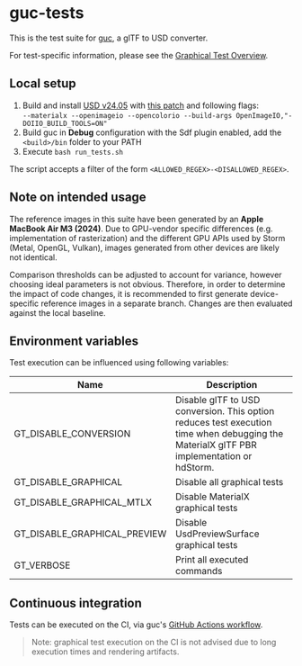 # guc-tests

This is the test suite for [guc](https://github.com/pablode/guc), a glTF to USD converter.

For test-specific information, please see the [Graphical Test Overview](tests).

## Local setup

1. Build and install [USD v24.05](https://github.com/PixarAnimationStudios/USD/tree/v24.05) with [this patch](https://github.com/PixarAnimationStudios/OpenUSD/pull/3045) and following flags:  
`--materialx --openimageio --opencolorio --build-args OpenImageIO,"-DOIIO_BUILD_TOOLS=ON"`
2. Build guc in **Debug** configuration with the Sdf plugin enabled, add the `<build>/bin` folder to your PATH
3. Execute `bash run_tests.sh`

The script accepts a filter of the form `<ALLOWED_REGEX>-<DISALLOWED_REGEX>`.

## Note on intended usage

The reference images in this suite have been generated by an **Apple MacBook Air M3 (2024)**.
Due to GPU-vendor specific differences (e.g. implementation of rasterization) and the different GPU APIs used by Storm (Metal, OpenGL, Vulkan), images generated from other devices are likely not identical.

Comparison thresholds can be adjusted to account for variance, however choosing ideal parameters is not obvious.
Therefore, in order to determine the impact of code changes, it is recommended to first generate device-specific reference images in a separate branch.
Changes are then evaluated against the local baseline.

## Environment variables

Test execution can be influenced using following variables:

Name    | Description
---     | ---
GT_DISABLE_CONVERSION | Disable glTF to USD conversion. This option reduces test execution time when debugging the MaterialX glTF PBR implementation or hdStorm.
GT_DISABLE_GRAPHICAL | Disable all graphical tests
GT_DISABLE_GRAPHICAL_MTLX | Disable MaterialX graphical tests
GT_DISABLE_GRAPHICAL_PREVIEW | Disable UsdPreviewSurface graphical tests
GT_VERBOSE | Print all executed commands

## Continuous integration

Tests can be executed on the CI, via guc's [GitHub Actions workflow](https://github.com/pablode/guc/actions/workflows/run-tests.yml).

> Note: graphical test execution on the CI is not advised due to long execution times and rendering artifacts.
